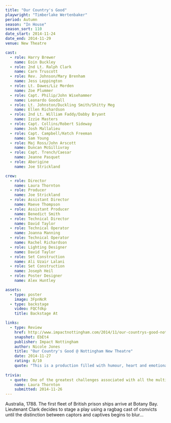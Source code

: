 ```yaml
---
title: "Our Country's Good"
playwright: "Timberlake Wertenbaker"
period: Autumn
season: "In House"
season_sort: 110
date_start: 2014-11-24
date_end: 2014-11-29
venue: New Theatre

cast:
  - role: Harry Brewer
    name: Eoin Buckley
  - role: 2nd Lt. Ralph Clark
    name: Carn Truscott
  - role: Rev. Johnson/Mary Brenham
    name: Jess Leppington
  - role: Lt. Dawes/Liz Morden
    name: Zoe Plummer
  - role: Capt. Philip/John Wisehammer
    name: Leonardo Goodall
  - role: Lt. Johnston/Duckling Smith/Shitty Meg
    name: Ellen Richardson
  - role: 2nd Lt. William Faddy/Dabby Bryant
    name: Izzie Masters
  - role: Capt. Collins/Robert Sideway
    name: Josh Mallalieu
  - role: Capt. Campbell/Ketch Freeman
    name: Sam Young
  - role: Maj Ross/John Arscott
    name: Duncan McGillivray
  - role: Capt. Trench/Caesar
    name: Jeanne Pasquet
  - role: Aborigine
    name: Joe Strickland

crew:
  - role: Director
    name: Laura Thornton
  - role: Producer
    name: Joe Strickland
  - role: Assistant Director
    name: Maeve Thompson
  - role: Assistant Producer
    name: Benedict Smith
  - role: Technical Director
    name: David Taylor
  - role: Technical Operator
    name: Joanna Manning
  - role: Technical Operator
    name: Rachel Richardson
  - role: Lighting Designer
    name: David Taylor
  - role: Set Construction
    name: Ali Uzair Lalani
  - role: Set Construction
    name: Joseph Heil
  - role: Poster Designer
    name: Alex Huntley

assets:
  - type: poster
    image: 3FpnNcR
  - type: backstage
    video: FQCfdkp
    title: Backstage At

links:
  - type: Review
    href: http://www.impactnottingham.com/2014/11/our-countrys-good-nottingham-new-theatre/
    snapshot: EbEt4
    publisher: Impact Nottingham
    author: Nicole Jones
    title: "Our Country's Good @ Nottingham New Theatre"
    date: 2014-11-27
    rating: 8/10
    quote: "This is a production filled with humour, heart and emotional punch. It comes across as a play that has been crafted with loving care; director Laura Thornton has styled her Director’s Note as ‘A Love Letter to Our Country’s Good’ in the programme, and it’s easy to see that passion reflected in the performance."
    
trivia:
  - quote: One of the greatest challenges associated with all the multi-rolling was getting the cast to change clothes quick enough.
    name: Laura Thornton
    submitted: 2014-11-26
---
```


Australia, 1788. The first fleet of British prison ships arrive at Botany Bay. Lieutenant Clark decides to stage a play using a ragbag cast of convicts until the distinction between captors and captives begins to blur…
